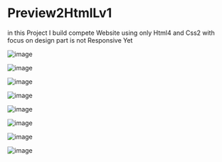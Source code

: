 # Preview2HtmlLv1

in this Project I build compete Website using only Html4 and Css2
with focus on design part is not Responsive Yet


![image](https://user-images.githubusercontent.com/51326421/100888782-0e7c8d00-34e9-11eb-8328-3c2506ab7211.png)


![image](https://user-images.githubusercontent.com/51326421/100890098-72538580-34ea-11eb-941f-4d3c0d0bc4d3.png)


![image](https://user-images.githubusercontent.com/51326421/100890249-9d3dd980-34ea-11eb-801c-dfedb6c92498.png)


![image](https://user-images.githubusercontent.com/51326421/100890393-c52d3d00-34ea-11eb-87cc-3c1fa8b6402b.png)


![image](https://user-images.githubusercontent.com/51326421/100890471-e0984800-34ea-11eb-9ce6-db927a53743f.png)


![image](https://user-images.githubusercontent.com/51326421/100890573-f9086280-34ea-11eb-9e52-8e5a2dc1380a.png)


![image](https://user-images.githubusercontent.com/51326421/100890857-4553a280-34eb-11eb-8d32-4b15385e1999.png)


![image](https://user-images.githubusercontent.com/51326421/100890720-205f2f80-34eb-11eb-9004-c5a93f9a35c2.png)
